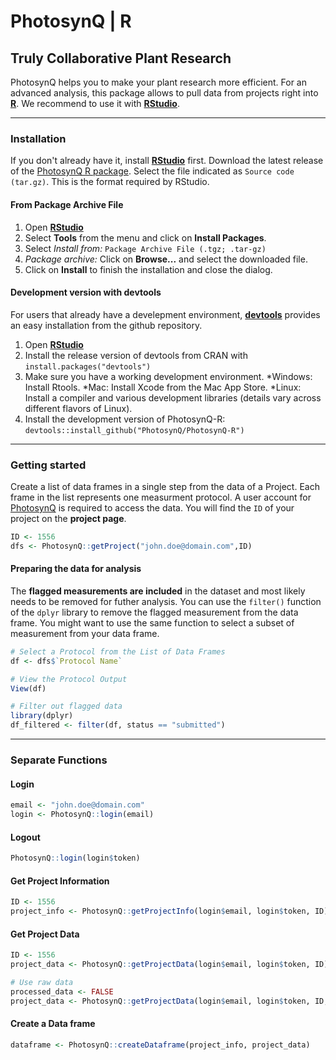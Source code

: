PhotosynQ | R
=====================

Truly Collaborative Plant Research
----------------------------------

PhotosynQ helps you to make your plant research more efficient. For an advanced analysis, this package allows to pull data from projects right into **[R]**. We recommend to use it with **[RStudio]**.

***

### Installation
If you don't already have it, install **[RStudio]** first. Download the latest release of the [PhotosynQ R package]. Select the file indicated as `Source code (tar.gz)`. This is the format required by RStudio.
 
#### From Package Archive File
1. Open **[RStudio]**
2. Select **Tools** from the menu and click on **Install Packages**.
3. Select *Install from:* `Package Archive File (.tgz; .tar-gz)`
4. *Package archive:* Click on **Browse...** and select the downloaded file.
5. Click on **Install** to finish the installation and close the dialog.

#### Development version with devtools
For users that already have a develepment environment, **[devtools]** provides an easy installation from the github repository.
1. Open **[RStudio]**
2. Install the release version of devtools from CRAN with `install.packages("devtools")`
3. Make sure you have a working development environment.
    *Windows: Install Rtools.
    *Mac: Install Xcode from the Mac App Store.
    *Linux: Install a compiler and various development libraries (details vary across different flavors of Linux).
4. Install the development version of PhotosynQ-R:
`devtools::install_github("PhotosynQ/PhotosynQ-R")`

***

### Getting started
Create a list of data frames in a single step from the data of a Project. Each frame in the list represents one measurment protocol. A user account for [PhotosynQ] is required to access the data. You will find the `ID` of your project on the **project page**.

```R
ID <- 1556
dfs <- PhotosynQ::getProject("john.doe@domain.com",ID)
```

#### Preparing the data for analysis
The **flagged measurements are included** in the dataset and most likely needs to be removed for futher analysis. You can use the `filter()` function of the `dplyr` library to remove the flagged measurement from the data frame. You might want to use the same function to select a subset of measurement from your data frame.

```R
# Select a Protocol from the List of Data Frames
df <- dfs$`Protocol Name`

# View the Protocol Output
View(df)

# Filter out flagged data
library(dplyr)
df_filtered <- filter(df, status == "submitted")
```

***

### Separate Functions

#### Login
```R
email <- "john.doe@domain.com"
login <- PhotosynQ::login(email)
```

#### Logout
```R
PhotosynQ::login(login$token)
```

#### Get Project Information
```R
ID <- 1556
project_info <- PhotosynQ::getProjectInfo(login$email, login$token, ID)
```

#### Get Project Data
```R
ID <- 1556
project_data <- PhotosynQ::getProjectData(login$email, login$token, ID)

# Use raw data
processed_data <- FALSE
project_data <- PhotosynQ::getProjectData(login$email, login$token, ID, processed_data)
```

#### Create a Data frame
```R
dataframe <- PhotosynQ::createDataframe(project_info, project_data)
```

[PhotosynQ]: https://photosynq.org "PhotosynQ"

[PhotosynQ R package]: https://github.com/Photosynq/PhotosynQ-R/releases "PhotosynQ R package (Latest Release)"

[R]: https://www.r-project.org "R-Project"

[RStudio]: https://www.rstudio.com "RStudio"

[devtools]: https://github.com/hadley/devtools "devtools"
